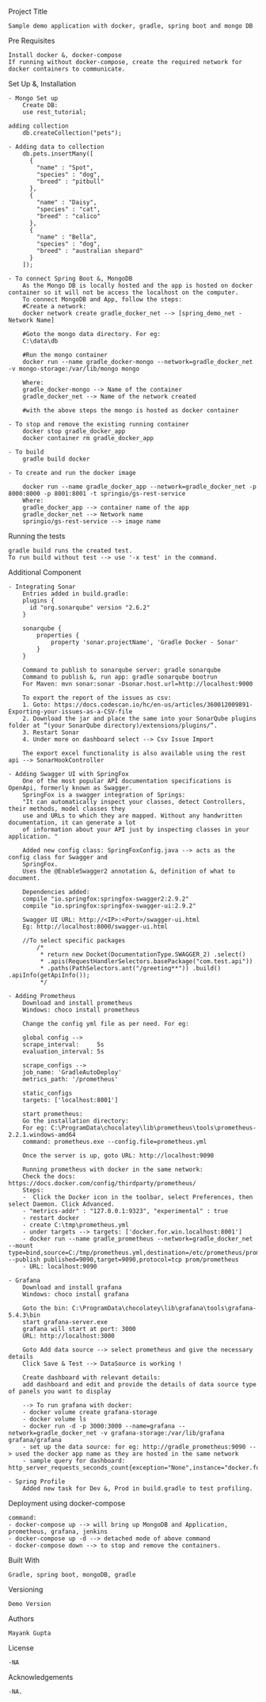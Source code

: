 Project Title
	
	Sample demo application with docker, gradle, spring boot and mongo DB


Pre Requisites
	
	Install docker &, docker-compose
	If running without docker-compose, create the required network for docker containers to communicate.
	
Set Up &, Installation
	
	- Mongo Set up
		Create DB: 
		use rest_tutorial;
	
	adding collection
		db.createCollection("pets");
	
	- Adding data to collection	
		db.pets.insertMany([
		  {
		    "name" : "Spot",
		    "species" : "dog",
		    "breed" : "pitbull"
		  },
		  {
		    "name" : "Daisy",
		    "species" : "cat",
		    "breed" : "calico"
		  },
		  {
		    "name" : "Bella",
		    "species" : "dog",
		    "breed" : "australian shepard"
		  }
		]);
	
	- To connect Spring Boot &, MongoDB
		As the Mongo DB is locally hosted and the app is hosted on docker container so it will not be access the localhost on the computer.
		To connect MongoDB and App, follow the steps:
		#Create a network: 
		docker network create gradle_docker_net --> [spring_demo_net - Network Name]
		
		#Goto the mongo data directory. For eg:
		C:\data\db
		
		#Run the mongo container
		docker run --name gradle_docker-mongo --network=gradle_docker_net -v mongo-storage:/var/lib/mongo mongo  
		
		Where: 
		gradle_docker-mongo --> Name of the container
		gradle_docker_net --> Name of the network created
		
		#with the above steps the mongo is hosted as docker container
	
	- To stop and remove the existing running container
		docker stop gradle_docker_app
		docker container rm gradle_docker_app
	
	- To build 
		gradle build docker
	
	- To create and run the docker image
		
		docker run --name gradle_docker_app --network=gradle_docker_net -p 8000:8000 -p 8001:8001 -t springio/gs-rest-service	
		Where: 
		gradle_docker_app --> container name of the app
		gradle_docker_net --> Network name
		springio/gs-rest-service --> image name

Running the tests
	
	gradle build runs the created test.
	To run build without test --> use '-x test' in the command.

Additional Component
	
	- Integrating Sonar
		Entries added in build.gradle: 
		plugins {
		  id "org.sonarqube" version "2.6.2"
		}
		
		sonarqube {
		    properties {
		        property 'sonar.projectName', 'Gradle Docker - Sonar'
		    }
		}
		
		Command to publish to sonarqube server: gradle sonarqube
		Command to publish &, run app: gradle sonarqube bootrun
		For Maven: mvn sonar:sonar -Dsonar.host.url=http://localhost:9000
		
		To export the report of the issues as csv:
		1. Goto: https://docs.codescan.io/hc/en-us/articles/360012009891-Exporting-your-issues-as-a-CSV-file
		2. Download the jar and place the same into your SonarQube plugins folder at “(your SonarQube directory)/extensions/plugins/“.
		3. Restart Sonar
		4. Under more on dashboard select --> Csv Issue Import
		
		The export excel functionality is also available using the rest api --> SonarHookController
		
	- Adding Swagger UI with SpringFox
		One of the most popular API documentation specifications is OpenApi, formerly known as Swagger.
		SpringFox is a swagger integration of Springs:
		"It can automatically inspect your classes, detect Controllers, their methods, model classes they 
		use and URLs to which they are mapped. Without any handwritten documentation, it can generate a lot 
		of information about your API just by inspecting classes in your application. "
		
		Added new config class: SpringFoxConfig.java --> acts as the config class for Swagger and 
		SpringFox.
		Uses the @EnableSwagger2 annotation &, definition of what to document.
		
		Dependencies added: 
		compile "io.springfox:springfox-swagger2:2.9.2"
		compile "io.springfox:springfox-swagger-ui:2.9.2"
		
		Swagger UI URL: http://<IP>:<Port>/swagger-ui.html
		Eg: http://localhost:8000/swagger-ui.html
		
		//To select specific packages
			/*
			 * return new Docket(DocumentationType.SWAGGER_2) .select()
			 * .apis(RequestHandlerSelectors.basePackage("com.test.api"))
			 * .paths(PathSelectors.ant("/greeting**")) .build() .apiInfo(getApiInfo());
			 */
	
	- Adding Prometheus
		Download and install prometheus
		Windows: choco install prometheus
		
		Change the config yml file as per need. For eg:
		
		global config -->
		scrape_interval:     5s 
		evaluation_interval: 5s 
		
		scrape_configs -->
		job_name: 'GradleAutoDeploy'
	    metrics_path: '/prometheus'
	    
	    static_configs
	    targets: ['localhost:8001']
	    
	    start prometheus:
	    Go the installation directory:
	    For eg: C:\ProgramData\chocolatey\lib\prometheus\tools\prometheus-2.2.1.windows-amd64
	    command: prometheus.exe --config.file=prometheus.yml
	    
	    Once the server is up, goto URL: http://localhost:9090
	    
	    Running prometheus with docker in the same network:
	    Check the docs: https://docs.docker.com/config/thirdparty/prometheus/
	    Steps: 
	    -  Click the Docker icon in the toolbar, select Preferences, then select Daemon. Click Advanced.
	    - "metrics-addr" : "127.0.0.1:9323", "experimental" : true
	    - restart docker
	    - create C:\tmp\prometheus.yml
	    - under targets --> targets: ['docker.for.win.localhost:8001']
	    - docker run --name gradle_prometheus --network=gradle_docker_net --mount type=bind,source=C:/tmp/prometheus.yml,destination=/etc/prometheus/prometheus.yml --publish published=9090,target=9090,protocol=tcp prom/prometheus
	    - URL: localhost:9090
	    
	- Grafana
		Download and install grafana
		Windows: choco install grafana
		
		Goto the bin: C:\ProgramData\chocolatey\lib\grafana\tools\grafana-5.4.3\bin
		start grafana-server.exe
		grafana will start at port: 3000
		URL: http://localhost:3000
		
		Goto Add data source --> select prometheus and give the necessary details
		Click Save & Test --> DataSource is working !
		
		Create dashboard with relevant details:
		add dashboard and edit and provide the details of data source type of panels you want to display
		
		--> To run grafana with docker:
		- docker volume create grafana-storage
		- docker volume ls
		- docker run -d -p 3000:3000 --name=grafana --network=gradle_docker_net -v grafana-storage:/var/lib/grafana grafana/grafana
		- set up the data source: for eg: http://gradle_prometheus:9090 --> used the docker app name as they are hosted in the same network
		- sample query for dashboard: http_server_requests_seconds_count{exception="None",instance="docker.for.win.localhost:8001",job="GradleAutoDeploy",method="GET",status="200",uri="/greeting"}
	
	- Spring Profile
		Added new task for Dev &, Prod in build.gradle to test profiling.
	
Deployment using docker-compose
	
	command: 
	- docker-compose up --> will bring up MongoDB and Application, prometheus, grafana, jenkins
	- docker-compose up -d --> detached mode of above command
	- docker-compose down --> to stop and remove the containers.
Built With
	
	Gradle, spring boot, mongoDB, gradle

Versioning
	
	Demo Version

Authors
	
	Mayank Gupta

License
	
	-NA

Acknowledgements
	
	-NA.
